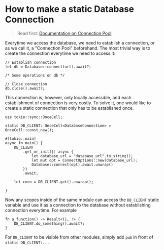 # How to make a static Database Connection

> Read first: [Documentation on Connection Pool](https://www.sea-ql.org/SeaORM/docs/install-and-config/connection/)

Everytime we access the database, we need to establish a connection, or as we call it, a "Connection Pool" beforehand. The most trivial way is to create the connection everytime we need to access it:

```rust, no_run
// Establish connection
let db = Database::connect(url).await?;

/* Some operations on db */

// Close connection
db.close().await?;
```

This connection is, however, only locally accessible, and each establishment of connection is very costly. To solve it, one would like to create a static connection that only has to be established once.

```rust, no_run
use tokio::sync::OnceCell;

static DB_CLIENT: OnceCell<DatabaseConnection> = OnceCell::const_new();

#[tokio::main]
async fn main() {
    DB_CLIENT
        .get_or_init(|| async {
            let database_url = "database_url".to_string();
            let mut opt = ConnectOptions::new(database_url);
            Database::connect(opt).await.unwrap()
        })
        .await;

    let conn = DB_CLIENT.get().unwrap();

}
```

Now any scopes inside of the same module can access the `DB_CLIENT` static variable and use it as a connection to the database without establishing connection everytime. For example

```rust, no_run
fn a_function() -> Result<(), !> {
    DB_CLIENT.do_something().await?;
}
```

For `DB_CLIENT` to be visible from other modules, simply add `pub` in front of `static DB_CLIENT:...`.
